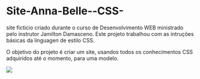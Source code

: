 # Site-Anna-Belle--CSS-
site ficticio criado durante o curso de Desenvolvimento WEB ministrado pelo instrutor Jamilton Damasceno. Este projeto trabalhou com as intruções básicas da linguagen de estilo CSS.

O objetivo do projeto é criar um site, usandos todos os conhecimentos CSS adquiridos até o momento, para uma modelo.

[![](https://werlencardoso.files.wordpress.com/2020/06/projeto-annabelle.png?w=289)](https://werlencardoso.files.wordpress.com/2020/06/projeto-annabelle.png?w=289)
